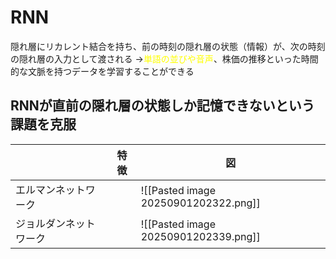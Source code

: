 # RNN
隠れ層にリカレント結合を持ち、前の時刻の隠れ層の状態（情報）が、次の時刻の隠れ層の入力として渡される
→<font color="#ffff00">単語の並びや音声</font>、株価の推移といった時間的な文脈を持つデータを学習することができる
## RNNが直前の隠れ層の状態しか記憶できないという課題を克服


|             | 特徴  | 図                                    |
| ----------- | --- | ------------------------------------ |
| エルマンネットワーク  |     | ![[Pasted image 20250901202322.png]] |
| ジョルダンネットワーク |     | ![[Pasted image 20250901202339.png]] |

### 


### 

